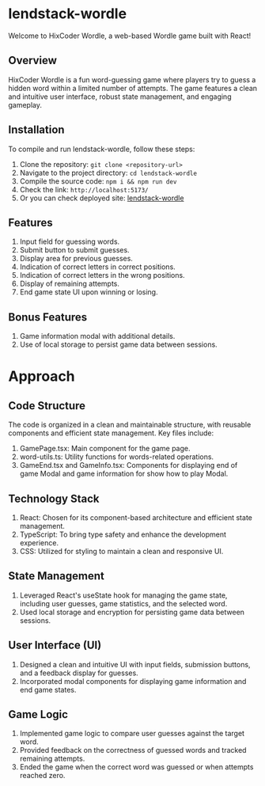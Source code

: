 # lendstack-wordle
Welcome to HixCoder Wordle, a web-based Wordle game built with React!

## Overview

HixCoder Wordle is a fun word-guessing game where players try to guess a hidden word within a limited number of attempts. The game features a clean and intuitive user interface, robust state management, and engaging gameplay.

## Installation

To compile and run lendstack-wordle, follow these steps:

1. Clone the repository: `git clone <repository-url>`
2. Navigate to the project directory: `cd lendstack-wordle`
3. Compile the source code: `npm i && npm run dev`
4. Check the link: `http://localhost:5173/`
5. Or you can check deployed site: [lendstack-wordle](https://lendstack-wordle-hixcoder.vercel.app)
   
## Features
1. Input field for guessing words.
2. Submit button to submit guesses.
3. Display area for previous guesses.
4. Indication of correct letters in correct positions.
5. Indication of correct letters in the wrong positions.
6. Display of remaining attempts.
7. End game state UI upon winning or losing.

## Bonus Features
1. Game information modal with additional details.
2. Use of local storage to persist game data between sessions.

# Approach
## Code Structure
The code is organized in a clean and maintainable structure, with reusable components and efficient state management. Key files include:

1. GamePage.tsx: Main component for the game page.
2. word-utils.ts: Utility functions for words-related operations.
3. GameEnd.tsx and GameInfo.tsx: Components for displaying end of game Modal and game information for show how to play Modal.
    
## Technology Stack

1. React: Chosen for its component-based architecture and efficient state management.
2. TypeScript: To bring type safety and enhance the development experience.
3. CSS: Utilized for styling to maintain a clean and responsive UI.

## State Management

1. Leveraged React's useState hook for managing the game state, including user guesses, game statistics, and the selected word.
2. Used local storage and encryption for persisting game data between sessions.

## User Interface (UI)
1. Designed a clean and intuitive UI with input fields, submission buttons, and a feedback display for guesses.
2. Incorporated modal components for displaying game information and end game states.

## Game Logic
1. Implemented game logic to compare user guesses against the target word.
2. Provided feedback on the correctness of guessed words and tracked remaining attempts.
3. Ended the game when the correct word was guessed or when attempts reached zero.
